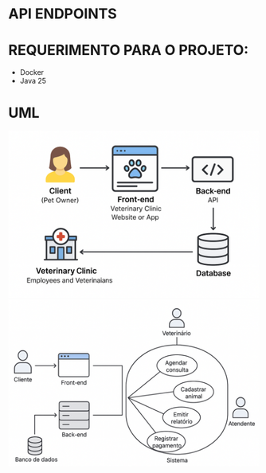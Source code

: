 # API ENDPOINTS


# REQUERIMENTO PARA O PROJETO:
- Docker
- Java 25


# UML
![uml1](.docs/uml1.png)
![uml2](.docs/uml2.png)
